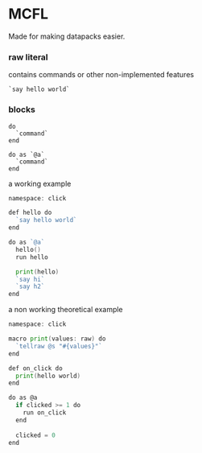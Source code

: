 # MCFL

Made for making datapacks easier.

### raw literal
contains commands or other non-implemented features
```
`say hello world`
```

### blocks
```
do
  `command`
end

do as `@a`
  `command`
end
```

a working example
```go
namespace: click

def hello do
  `say hello world`
end

do as `@a`
  hello()
  run hello

  print(hello)
  `say hi`
  `say h2`
end
```

a non working theoretical example
```go
namespace: click

macro print(values: raw) do
  `tellraw @s "#{values}"`
end

def on_click do
  print(hello world)
end

do as @a
  if clicked >= 1 do
    run on_click
  end
  
  clicked = 0
end
```